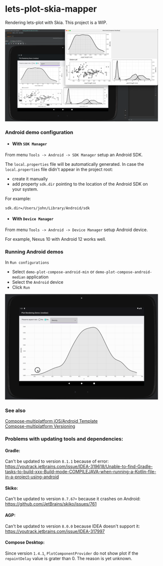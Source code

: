 # lets-plot-skia-mapper

Rendering lets-plot with Skia. This project is a WIP.

![img.png](img.png)


### Android demo configuration

- #### With `SDK Manager` 

From menu `Tools -> Android -> SDK Manager` setup an Android SDK.

The `local.properties` file will be automatically generated. 
In case the `local.properties` file didn't appear in the project root:
 - create it manually
 - add property `sdk.dir` pointing to the location of the Android SDK on your system. 

For example:
```
sdk.dir=/Users/john/Library/Android/sdk
```

- #### With `Device Manager`   
                          
From menu `Tools -> Android -> Device Manager` setup Android device.

For example, Nexus 10 with Android 12 works well.

### Running Android demos

In `Run configurations`
- Select `demo-plot-compose-android-min` or `demo-plot-compose-android-median` application
- Select the `Android` device
- Click `Run`

![](android_demo.gif)


### See also

[Compose-multiplatform iOS/Android Template](https://github.com/JetBrains/compose-multiplatform-ios-android-template)  
[Compose-multiplatform Versioning](https://github.com/JetBrains/compose-multiplatform/blob/master/VERSIONING.md)

### Problems with updating tools and dependencies:  
#### Gradle:
Can't be updated to version `8.1.1` because of error:  
https://youtrack.jetbrains.com/issue/IDEA-319618/Unable-to-find-Gradle-tasks-to-build-xxx-Build-mode-COMPILEJAVA-when-running-a-Kotlin-file-in-a-project-using-android

#### Skiko:
Can't be updated to version `0.7.67+` because it crashes on Android:  
https://github.com/JetBrains/skiko/issues/761

#### AGP:  
Can't be updated to version `8.0.0` because IDEA doesn't support it:  
https://youtrack.jetbrains.com/issue/IDEA-317997

#### Compose Desktop:
Since version `1.4.1`, `PlotComponentProvider` do not show plot if the `repaintDelay` value is grater than 0. 
The reason is yet unknown.